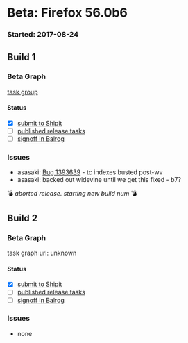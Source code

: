 # Beta: Firefox 56.0b6

### Started: 2017-08-24

## Build 1

### Beta Graph
[task group](https://tools.taskcluster.net/push-inspector/#/L0tGyf8QTlynASTGRFTb7A)


#### Status
- [x] [submit to Shipit](https://wiki.mozilla.org/Release:Release_Automation_on_Mercurial:Starting_a_Release#Submit_to_Ship_It)
- [ ] [published release tasks](../how-tos/relpro.md#4-publish-release)
- [ ] [signoff in Balrog](../how-tos/relpro.md#3-signoffs)

### Issues
- asasaki: [Bug 1393639](https://bugzil.la/1393639) - tc indexes busted post-wv
- asasaki: backed out widevine until we get this fixed - b7?

:bomb: _aborted release. starting new build num_ :bomb:

## Build 2

### Beta Graph
task graph url: unknown


#### Status
- [x] [submit to Shipit](https://wiki.mozilla.org/Release:Release_Automation_on_Mercurial:Starting_a_Release#Submit_to_Ship_It)
- [ ] [published release tasks](../how-tos/relpro.md#4-publish-release)
- [ ] [signoff in Balrog](../how-tos/relpro.md#3-signoffs)

### Issues
- none



